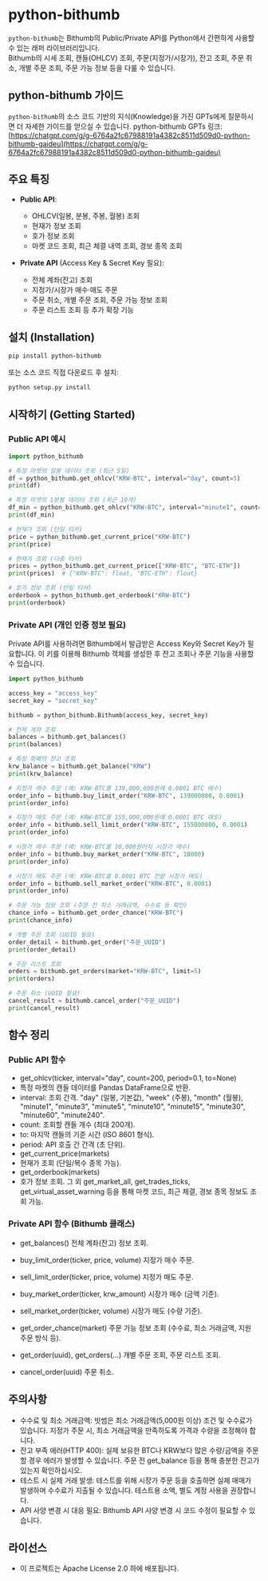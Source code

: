 # python-bithumb
`python-bithumb`는 Bithumb의 Public/Private API를 Python에서 간편하게 사용할 수 있는 래퍼 라이브러리입니다.  
Bithumb의 시세 조회, 캔들(OHLCV) 조회, 주문(지정가/시장가), 잔고 조회, 주문 취소, 개별 주문 조회, 주문 가능 정보 등을 다룰 수 있습니다.

## python-bithumb 가이드
`python-bithumb`의 소스 코드 기반의 지식(Knowledge)을 가진 GPTs에게 질문하시면 더 자세한 가이드를 얻으실 수 있습니다.
python-bithumb GPTs 링크: [https://chatgpt.com/g/g-6764a2fc67988191a4382c8511d509d0-python-bithumb-gaideu](https://chatgpt.com/g/g-6764a2fc67988191a4382c8511d509d0-python-bithumb-gaideu)

## 주요 특징
- **Public API**:  
  - OHLCV(일봉, 분봉, 주봉, 월봉) 조회
  - 현재가 정보 조회
  - 호가 정보 조회
  - 마켓 코드 조회, 최근 체결 내역 조회, 경보 종목 조회

- **Private API** (Access Key & Secret Key 필요):  
  - 전체 계좌(잔고) 조회
  - 지정가/시장가 매수·매도 주문
  - 주문 취소, 개별 주문 조회, 주문 가능 정보 조회
  - 주문 리스트 조회 등 추가 확장 기능

## 설치 (Installation)

```bash
pip install python-bithumb
```
또는 소스 코드 직접 다운로드 후 설치:

```bash
python setup.py install
```

## 시작하기 (Getting Started)
### Public API 예시
```python
import python_bithumb

# 특정 마켓의 일봉 데이터 조회 (최근 5일)
df = python_bithumb.get_ohlcv("KRW-BTC", interval="day", count=5)
print(df)

# 특정 마켓의 1분봉 데이터 조회 (최근 10개)
df_min = python_bithumb.get_ohlcv("KRW-BTC", interval="minute1", count=10)
print(df_min)

# 현재가 조회 (단일 티커)
price = python_bithumb.get_current_price("KRW-BTC")
print(price)

# 현재가 조회 (다중 티커)
prices = python_bithumb.get_current_price(["KRW-BTC", "BTC-ETH"])
print(prices)  # {"KRW-BTC": float, "BTC-ETH": float}

# 호가 정보 조회 (단일 티커)
orderbook = python_bithumb.get_orderbook("KRW-BTC")
print(orderbook)
```

### Private API (개인 인증 정보 필요)
Private API를 사용하려면 Bithumb에서 발급받은 Access Key와 Secret Key가 필요합니다.
이 키를 이용해 Bithumb 객체를 생성한 후 잔고 조회나 주문 기능을 사용할 수 있습니다.
```python
import python_bithumb

access_key = "access_key"
secret_key = "secret_key"

bithumb = python_bithumb.Bithumb(access_key, secret_key)

# 전체 계좌 조회
balances = bithumb.get_balances()
print(balances)

# 특정 화폐의 잔고 조회
krw_balance = bithumb.get_balance("KRW")
print(krw_balance)

# 지정가 매수 주문 (예: KRW-BTC를 139,000,000원에 0.0001 BTC 매수)
order_info = bithumb.buy_limit_order("KRW-BTC", 139000000, 0.0001)
print(order_info)

# 지정가 매도 주문 (예: KRW-BTC를 155,000,000원에 0.0001 BTC 매도)
order_info = bithumb.sell_limit_order("KRW-BTC", 155000000, 0.0001)
print(order_info)

# 시장가 매수 주문 (예: KRW-BTC를 10,000원어치 시장가 매수)
order_info = bithumb.buy_market_order("KRW-BTC", 10000)
print(order_info)

# 시장가 매도 주문 (예: KRW-BTC를 0.0001 BTC 전량 시장가 매도)
order_info = bithumb.sell_market_order("KRW-BTC", 0.0001)
print(order_info)

# 주문 가능 정보 조회 (주문 전 최소 거래금액, 수수료 등 확인)
chance_info = bithumb.get_order_chance("KRW-BTC")
print(chance_info)

# 개별 주문 조회 (UUID 필요)
order_detail = bithumb.get_order("주문_UUID")
print(order_detail)

# 주문 리스트 조회
orders = bithumb.get_orders(market="KRW-BTC", limit=5)
print(orders)

# 주문 취소 (UUID 필요)
cancel_result = bithumb.cancel_order("주문_UUID")
print(cancel_result)
```

## 함수 정리
### Public API 함수
- get_ohlcv(ticker, interval="day", count=200, period=0.1, to=None)
 - 특정 마켓의 캔들 데이터를 Pandas DataFrame으로 반환.
 - interval: 조회 간격. "day" (일봉, 기본값), "week" (주봉), "month" (월봉), "minute1", "minute3", "minute5", "minute10", "minute15", "minute30", "minute60", "minute240".
 - count: 조회할 캔들 개수 (최대 200개).
 - to: 마지막 캔들의 기준 시간 (ISO 8601 형식).
 - period: API 호출 간 간격 (초 단위).
- get_current_price(markets)
 - 현재가 조회 (단일/복수 종목 가능).
- get_orderbook(markets)
 - 호가 정보 조회.
그 외 get_market_all, get_trades_ticks, get_virtual_asset_warning 등을 통해 마켓 코드, 최근 체결, 경보 종목 정보도 조회 가능.

### Private API 함수 (Bithumb 클래스)
- get_balances()
전체 계좌(잔고) 정보 조회.

- buy_limit_order(ticker, price, volume)
지정가 매수 주문.

- sell_limit_order(ticker, price, volume)
지정가 매도 주문.

- buy_market_order(ticker, krw_amount)
시장가 매수 (금액 기준).

- sell_market_order(ticker, volume)
시장가 매도 (수량 기준).

- get_order_chance(market)
주문 가능 정보 조회 (수수료, 최소 거래금액, 지원 주문 방식 등).

- get_order(uuid), get_orders(...)
개별 주문 조회, 주문 리스트 조회.

- cancel_order(uuid)
주문 취소.

## 주의사항
- 수수료 및 최소 거래금액: 빗썸은 최소 거래금액(5,000원 이상) 조건 및 수수료가 있습니다. 지정가 주문 시, 최소 거래금액을 만족하도록 가격과 수량을 조정해야 합니다.
- 잔고 부족 에러(HTTP 400): 실제 보유한 BTC나 KRW보다 많은 수량/금액을 주문할 경우 에러가 발생할 수 있습니다. 주문 전 get_balance 등을 통해 충분한 잔고가 있는지 확인하십시오.
- 테스트 시 실제 거래 발생: 테스트를 위해 시장가 주문 등을 호출하면 실제 매매가 발생하며 수수료가 지출될 수 있습니다. 테스트용 소액, 별도 계정 사용을 권장합니다.
- API 사양 변경 시 대응 필요: Bithumb API 사양 변경 시 코드 수정이 필요할 수 있습니다.

## 라이선스
- 이 프로젝트는 Apache License 2.0 하에 배포됩니다.